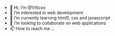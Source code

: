 - 👋 Hi, I’m @Viticox
- 👀 I’m interested in web development
- 🌱 I’m currently learning html5, css and javasccript
- 💞️ I’m looking to collaborate on web applications
- 📫 How to reach me ...

<!---
Viticox/Viticox is a ✨ special ✨ repository because its `README.md` (this file) appears on your GitHub profile.
You can click the Preview link to take a look at your changes.
--->
